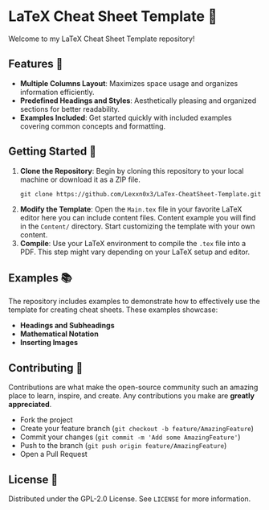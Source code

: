
# LaTeX Cheat Sheet Template 📝

Welcome to my LaTeX Cheat Sheet Template repository! 
## Features 🌟

- **Multiple Columns Layout**: Maximizes space usage and organizes information efficiently.
- **Predefined Headings and Styles**: Aesthetically pleasing and organized sections for better readability.
- **Examples Included**: Get started quickly with included examples covering common concepts and formatting.

## Getting Started 🚀

1. **Clone the Repository**: Begin by cloning this repository to your local machine or download it as a ZIP file.
   ```
   git clone https://github.com/Lexxn0x3/LaTex-CheatSheet-Template.git
   ```
3. **Modify the Template**: Open the `Main.tex` file in your favorite LaTeX editor here you can include content files. Content example you will find in the `Content/` directory. Start customizing the template with your own content.
4. **Compile**: Use your LaTeX environment to compile the `.tex` file into a PDF. This step might vary depending on your LaTeX setup and editor.

## Examples 📚

The repository includes examples to demonstrate how to effectively use the template for creating cheat sheets. These examples showcase:

- **Headings and Subheadings**
- **Mathematical Notation**
- **Inserting Images**

## Contributing 🤝

Contributions are what make the open-source community such an amazing place to learn, inspire, and create. Any contributions you make are **greatly appreciated**.

- Fork the project
- Create your feature branch (`git checkout -b feature/AmazingFeature`)
- Commit your changes (`git commit -m 'Add some AmazingFeature'`)
- Push to the branch (`git push origin feature/AmazingFeature`)
- Open a Pull Request

## License 📄

Distributed under the GPL-2.0 License. See `LICENSE` for more information.
